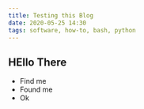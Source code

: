 ```yaml
---
title: Testing this Blog
date: 2020-05-25 14:30
tags: software, how-to, bash, python
---
```


## HEllo There 
- Find me
- Found me
- Ok


